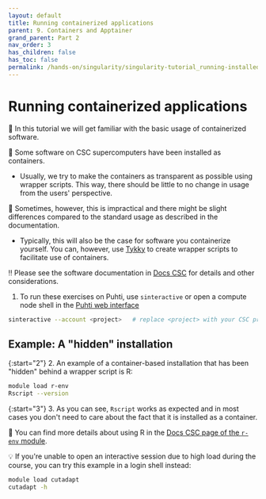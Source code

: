 ```yaml
---
layout: default
title: Running containerized applications
parent: 9. Containers and Apptainer
grand_parent: Part 2
nav_order: 3
has_children: false
has_toc: false
permalink: /hands-on/singularity/singularity-tutorial_running-installed.html
---
```


# Running containerized applications

💬 In this tutorial we will get familiar with the basic usage of containerized software.

💭 Some software on CSC supercomputers have been installed as containers.

- Usually, we try to make the containers as transparent as possible using wrapper scripts. This way, there should be little to no change in usage from the users' perspective.

💭 Sometimes, however, this is impractical and there might be slight differences compared to the standard usage as described in the documentation.

- Typically, this will also be the case for software you containerize yourself. You can, however, use [Tykky](https://docs.csc.fi/computing/containers/tykky/) to create wrapper scripts to facilitate use of containers.

‼️ Please see the software documentation in [Docs CSC](https://docs.csc.fi/apps/) for details and other considerations.

1. To run these exercises on Puhti, use `sinteractive` or open a compute node shell in the [Puhti web interface](https://www.puhti.csc.fi)

```bash
sinteractive --account <project>   # replace <project> with your CSC project, e.g. project_2001234
```

## Example: A "hidden" installation

{:start="2"}
2. An example of a container-based installation that has been "hidden" behind a wrapper script is R:

```bash
module load r-env
Rscript --version
```

{:start="3"}
3. As you can see, `Rscript` works as expected and in most cases you don't need to care about the fact that it is installed as a container.

💭 You can find more details about using R in the [Docs CSC page of the `r-env` module](https://docs.csc.fi/apps/r-env/).

💡 If you're unable to open an interactive session due to high load during the course, you can try this example in a login shell instead:

```bash
module load cutadapt
cutadapt -h
```
